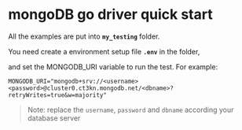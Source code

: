 # mongoDB go driver quick start

All the examples are put into **`my_testing`** folder.

You need create a environment setup file **`.env`** in the folder,

and set the MONGODB_URI variable to run the test. For example:


```shell
MONGODB_URI="mongodb+srv://<username><password>@cluster0.ct3kn.mongodb.net/<dbname>?retryWrites=true&w=majority"
```

> Note: replace the `username`, `password` and `dbname` according your database server